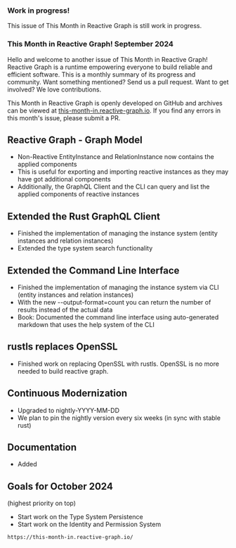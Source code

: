 <div class="alert alert--error">
    <h3><i class="ti ti-alert-triangle"></i> Work in progress!</h3>
    <p class="rg-alert-body">This issue of This Month in Reactive Graph is still work in progress.</p>
</div>

<section class="rg-emphasis-box">
    <h3 class="">This Month in Reactive Graph! <span class="tag rg-component">September 2024</span></h3>
    <p class="intro">Hello and welcome to another issue of This Month in Reactive Graph! Reactive Graph is a runtime empowering everyone to build reliable and efficient software. This is a monthly summary of its progress and community. Want something mentioned? Send us a pull request. Want to get involved? We love contributions.</p>
    <p>This Month in Reactive Graph is openly developed on GitHub and archives can be viewed at <a href="https://this-month-in.reactive-graph.io/">this-month-in.reactive-graph.io</a>. If you find any errors in this month's issue, please submit a PR.</p>
</section>

## Reactive Graph - Graph Model

* Non-Reactive EntityInstance and RelationInstance now contains the applied components
* This is useful for exporting and importing reactive instances as they may have got additional components
* Additionally, the GraphQL Client and the CLI can query and list the applied components of reactive instances

## Extended the Rust GraphQL Client

* Finished the implementation of managing the instance system (entity instances and relation instances)
* Extended the type system search functionality

## Extended the Command Line Interface

* Finished the implementation of managing the instance system via CLI (entity instances and relation instances)
* With the new --output-format=count you can return the number of results instead of the actual data
* Book: Documented the command line interface using auto-generated markdown that uses the help system of the CLI

## rustls replaces OpenSSL

* Finished work on replacing OpenSSL with rustls. OpenSSL is no more needed to build reactive graph.

## Continuous Modernization

* Upgraded to nightly-YYYY-MM-DD
* We plan to pin the nightly version every six weeks (in sync with stable rust)

## Documentation

* Added 

## Goals for October 2024

(highest priority on top)

* Start work on the Type System Persistence
* Start work on the Identity and Permission System

```admonish tip "Homepage"
https://this-month-in.reactive-graph.io/
```

